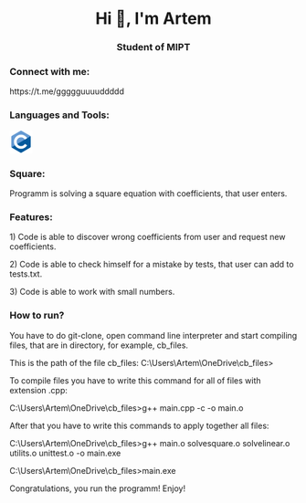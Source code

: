 <h1 align="center">Hi 👋, I'm Artem</h1>
<h3 align="center">Student of MIPT</h3>

<h3 align="left">Connect with me:</h3>
<p align="left">https://t.me/ggggguuuuddddd
</p>

<h3 align="left">Languages and Tools:</h3>
<p align="left"> <a href="https://www.cprogramming.com/" target="_blank" rel="noreferrer"> <img src="https://raw.githubusercontent.com/devicons/devicon/master/icons/c/c-original.svg" alt="c" width="40" height="40"/> </a> </p>

<h3 align="left">Square:</h3>
<p align="left">Programm is solving a square equation with coefficients, that user enters.</p>

<h3 align="left">Features:</h3>
<p align="left"> 1) Code is able to discover wrong coefficients from user and request new coefficients.

<p align="left"> 2) Code is able to check himself for a mistake by tests, that user can add to tests.txt.

<p align="left"> 3) Code is able to work with small numbers.</p>

<h3 align="left">How to run?</h3>
<p align="left">You have to do git-clone, open command line interpreter and start compiling files, that are in directory, for example, cb_files.</p> 

  
<p align="left">This is the path of the file cb_files: C:\Users\Artem\OneDrive\cb_files></p>


<p align="left">To compile files you have to write this command for all of files with extension .cpp:</p>


<p align="left">C:\Users\Artem\OneDrive\cb_files>g++ main.cpp -c -o main.o


<p align="left">After that you have to write this commands to apply together all files:</p>


<p align="left">C:\Users\Artem\OneDrive\cb_files>g++ main.o solvesquare.o solvelinear.o utilits.o unittest.o -o main.exe</p>


<p align="left">C:\Users\Artem\OneDrive\cb_files>main.exe</p>


<p align="left">Congratulations, you run the programm! Enjoy!</p>
